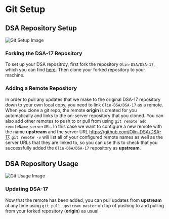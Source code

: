 # Git Setup

## DSA Repository Setup

![Git Setup Image](https://drive.google.com/uc?id=0B9O1OugmZywzdmlFdE42TWtTbFk "Setup")

### Forking the DSA-17 Repository
To set up your DSA repositroy, first fork the repository `Olin-DSA/DSA-17`, which you can find [here](https://github.com/Olin-DSA/DSA-17).  Then clone your forked repository to your machine.

### Adding a Remote Repository 
In order to pull any updates that we make to the original DSA-17 repository down to your own local copy, you need to link `Olin-DSA/DSA-17` as a remote.  When you clone a git repo, the remote **origin** is created for you automatically and links to the on-server repository that you cloned.  You can also add other remotes to push to or pull from using `git remote add remoteName serverURL`.  In this case we want to configure a new remote with the name **upstream** and the server URL https://github.com/Olin-DSA/DSA-17.  `git remote -v` will list all of your configured remote names as well as the server URLs that they are linked to, so you can use this to check that you successfully added the `Olin-DSA/DSA-17` repository as **upstream**.


## DSA Repository Usage

![Git Usage Image](https://drive.google.com/uc?id=0B9O1OugmZywzRGkxaVRkV1I5X0U "Usage")

### Updating DSA-17
Now that the remote has been added, you can pull updates from **upstream** at any time using `git pull upstream master` on top of pushing to and pulling from your forked repository (**origin**) as usual.